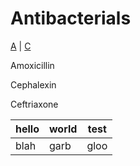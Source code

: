 # Antibacterials

[A](#amoxicillin) | [C](#cephalexin)

Amoxicillin

Cephalexin

Ceftriaxone

| hello | world | test |
|-------| ------ | -----|
| blah | garb | gloo |
